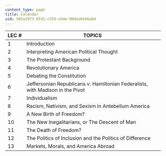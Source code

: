 ```yaml
---
content_type: page
title: Calendar
uid: 583a2973-6531-c559-cb4e-90daa6e66a6d
---
```


| LEC # | TOPICS |
| --- | --- |
| 1 | Introduction |
| 2 | Interpreting American Political Thought |
| 3 | The Protestant Background |
| 4 | Revolutionary America |
| 5 | Debating the Constitution |
| 6 | Jeffersonian Republicans v. Hamiltonian Federalists, with Madison in the Pivot |
| 7 | Individualism |
| 8 | Racism, Nativism, and Sexism in Antebellum America |
| 9 | A New Birth of Freedom? |
| 10 | The New Inegalitarians, or The Descent of Man |
| 11 | The Death of Freedom? |
| 12 | The Politics of Inclusion and the Politics of Difference |
| 13 | Markets, Morals, and America Abroad